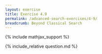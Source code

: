 ```yaml
---
layout: exercise
title: Exercise 4.9
permalink: /advanced-search-exercises/4-9/
breadcrumb: Beyond Classical Search
---
```


{% include mathjax_support %}

<div><i class="arrow-up" data-chapter="advanced-search-exercises" data-exercise="ex_9" data-rating="0"></i></div>
{% include_relative question.md %}
